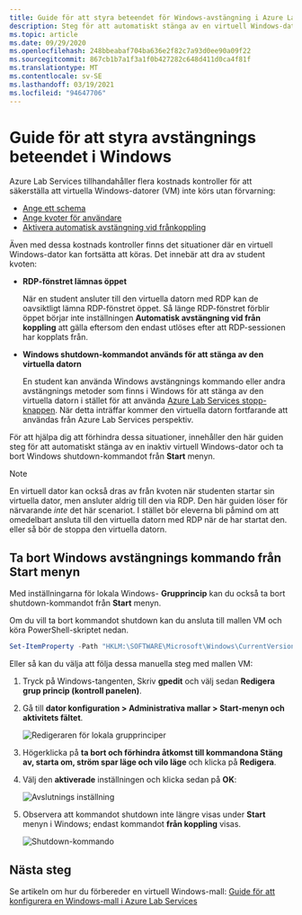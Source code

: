 ```yaml
---
title: Guide för att styra beteendet för Windows-avstängning i Azure Lab Services | Microsoft Docs
description: Steg för att automatiskt stänga av en virtuell Windows-dator som är inaktiv och ta bort Windows shutdown-kommandot.
ms.topic: article
ms.date: 09/29/2020
ms.openlocfilehash: 248bbeabaf704ba636e2f82c7a93d0ee90a09f22
ms.sourcegitcommit: 867cb1b7a1f3a1f0b427282c648d411d0ca4f81f
ms.translationtype: MT
ms.contentlocale: sv-SE
ms.lasthandoff: 03/19/2021
ms.locfileid: "94647706"
---
```

# <a name="guide-to-controlling-windows-shutdown-behavior"></a>Guide för att styra avstängnings beteendet i Windows

Azure Lab Services tillhandahåller flera kostnads kontroller för att säkerställa att virtuella Windows-datorer (VM) inte körs utan förvarning:
 - [Ange ett schema](./tutorial-setup-classroom-lab.md#set-a-schedule-for-the-lab)
 - [Ange kvoter för användare](./how-to-configure-student-usage.md#set-quotas-for-users)
 - [Aktivera automatisk avstängning vid frånkoppling](./how-to-enable-shutdown-disconnect.md)

Även med dessa kostnads kontroller finns det situationer där en virtuell Windows-dator kan fortsätta att köras. Det innebär att dra av student kvoten:

- **RDP-fönstret lämnas öppet**
  
    När en student ansluter till den virtuella datorn med RDP kan de oavsiktligt lämna RDP-fönstret öppet.  Så länge RDP-fönstret förblir öppet börjar inte inställningen **Automatisk avstängning vid från koppling** att gälla eftersom den endast utlöses efter att RDP-sessionen har kopplats från.

- **Windows shutdown-kommandot används för att stänga av den virtuella datorn**
  
    En student kan använda Windows avstängnings kommando eller andra avstängnings metoder som finns i Windows för att stänga av den virtuella datorn i stället för att använda [Azure Lab Services stopp-knappen](./how-to-use-classroom-lab.md#start-or-stop-the-vm).  När detta inträffar kommer den virtuella datorn fortfarande att användas från Azure Lab Services perspektiv.
    
För att hjälpa dig att förhindra dessa situationer, innehåller den här guiden steg för att automatiskt stänga av en inaktiv virtuell Windows-dator och ta bort Windows shutdown-kommandot från **Start** menyn.  

> [!NOTE]
> En virtuell dator kan också dras av från kvoten när studenten startar sin virtuella dator, men ansluter aldrig till den via RDP.  Den här guiden löser för närvarande *inte* det här scenariot.  I stället bör eleverna bli påmind om att omedelbart ansluta till den virtuella datorn med RDP när de har startat den. eller så bör de stoppa den virtuella datorn.

## <a name="remove-windows-shutdown-command-from-start-menu"></a>Ta bort Windows avstängnings kommando från Start menyn

Med inställningarna för lokala Windows- **Grupprincip** kan du också ta bort shutdown-kommandot från **Start** menyn.

Om du vill ta bort kommandot shutdown kan du ansluta till mallen VM och köra PowerShell-skriptet nedan.

```powershell
Set-ItemProperty -Path "HKLM:\SOFTWARE\Microsoft\Windows\CurrentVersion\Policies\Explorer" -Name "HidePowerOptions" -Value 1 -Force
```

Eller så kan du välja att följa dessa manuella steg med mallen VM:

1. Tryck på Windows-tangenten, Skriv **gpedit** och välj sedan **Redigera grup princip (kontroll panelen)**.

1. Gå till **dator konfiguration > Administrativa mallar > Start-menyn och aktivitets fältet**.  

    ![Redigeraren för lokala grupprinciper](./media/how-to-windows-shutdown/group-policy-shutdown.png)

1. Högerklicka på **ta bort och förhindra åtkomst till kommandona Stäng av, starta om, ström spar läge och vilo läge** och klicka på **Redigera**.

1. Välj den **aktiverade** inställningen och klicka sedan på **OK**:
 
   ![Avslutnings inställning](./media/how-to-windows-shutdown/edit-shutdown.png)

1. Observera att kommandot shutdown inte längre visas under **Start** menyn i Windows; endast kommandot **från koppling** visas.

    ![Shutdown-kommando](./media/how-to-windows-shutdown/start-menu.png)

## <a name="next-steps"></a>Nästa steg
Se artikeln om hur du förbereder en virtuell Windows-mall: [Guide för att konfigurera en Windows-mall i Azure Lab Services](how-to-prepare-windows-template.md)